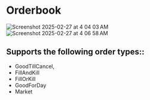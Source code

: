 # Orderbook
![Screenshot 2025-02-27 at 4 04 03 AM](https://github.com/user-attachments/assets/c45e2739-1930-4cf4-8915-8dd96a273608)
![Screenshot 2025-02-27 at 4 06 58 AM](https://github.com/user-attachments/assets/3c9aca23-3b24-4adc-a2ac-36e43120f824)

## Supports the following order types::
- GoodTillCancel,
- FillAndKill
- FillOrKill
- GoodForDay	
- Market
